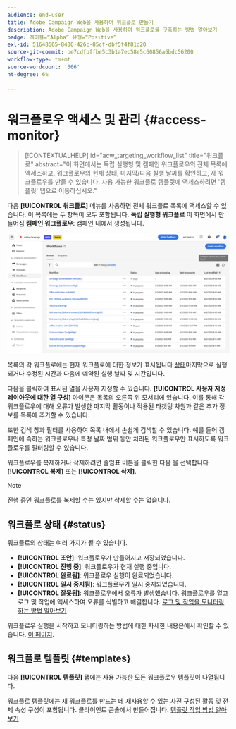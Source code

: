 ```yaml
---
audience: end-user
title: Adobe Campaign Web을 사용하여 워크플로 만들기
description: Adobe Campaign Web을 사용하여 워크플로를 구축하는 방법 알아보기
badge: 레이블=“Alpha” 유형=“Positive”
exl-id: 51648665-8400-426c-85cf-dbf5f4f81d20
source-git-commit: be7cdfbffbe5c3b1a7ec58e5c60856a6bdc56200
workflow-type: tm+mt
source-wordcount: '366'
ht-degree: 6%

---
```


# 워크플로우 액세스 및 관리 {#access-monitor}

>[!CONTEXTUALHELP]
>id="acw_targeting_workflow_list"
>title="워크플로"
>abstract="이 화면에서는 독립 실행형 및 캠페인 워크플로우의 전체 목록에 액세스하고, 워크플로우의 현재 상태, 마지막/다음 실행 날짜를 확인하고, 새 워크플로우를 만들 수 있습니다. 사용 가능한 워크플로 템플릿에 액세스하려면 &#39;템플릿&#39; 탭으로 이동하십시오."

다음 **[!UICONTROL 워크플로]** 메뉴를 사용하면 전체 워크플로 목록에 액세스할 수 있습니다. 이 목록에는 두 항목이 모두 포함됩니다. **독립 실행형 워크플로** 이 화면에서 만들어짐 **캠페인 워크플로우**: 캠페인 내에서 생성됩니다.

![](assets/workflow-list.png)

목록의 각 워크플로에는 현재 워크플로에 대한 정보가 표시됩니다 [상태](#status)마지막으로 실행되거나 수정된 시간과 다음에 예약된 실행 날짜 및 시간입니다.

다음을 클릭하여 표시된 열을 사용자 지정할 수 있습니다. **[!UICONTROL 사용자 지정 레이아웃에 대한 열 구성]** 아이콘은 목록의 오른쪽 위 모서리에 있습니다. 이를 통해 각 워크플로우에 대해 오류가 발생한 마지막 활동이나 적용된 타겟팅 차원과 같은 추가 정보를 목록에 추가할 수 있습니다.

또한 검색 창과 필터를 사용하여 목록 내에서 손쉽게 검색할 수 있습니다. 예를 들어 캠페인에 속하는 워크플로우나 특정 날짜 범위 동안 처리된 워크플로우만 표시하도록 워크플로우를 필터링할 수 있습니다.

워크플로우를 복제하거나 삭제하려면 줄임표 버튼을 클릭한 다음 을 선택합니다 **[!UICONTROL 복제]** 또는 **[!UICONTROL 삭제]**.

>[!NOTE]
>
>진행 중인 워크플로를 복제할 수는 있지만 삭제할 수는 없습니다.

## 워크플로 상태 {#status}

워크플로의 상태는 여러 가지가 될 수 있습니다.

* **[!UICONTROL 초안]**: 워크플로우가 만들어지고 저장되었습니다.
* **[!UICONTROL 진행 중]**: 워크플로우가 현재 실행 중입니다.
* **[!UICONTROL 완료됨]**: 워크플로우 실행이 완료되었습니다.
* **[!UICONTROL 일시 중지됨]**: 워크플로우가 일시 중지되었습니다.
* **[!UICONTROL 잘못됨]**: 워크플로우에서 오류가 발생했습니다. 워크플로우를 열고 로그 및 작업에 액세스하여 오류를 식별하고 해결합니다. [로그 및 작업을 모니터링하는 방법 알아보기](start-monitor-workflows.md#logs-tasks)

워크플로우 실행을 시작하고 모니터링하는 방법에 대한 자세한 내용은에서 확인할 수 있습니다. [이 페이지](start-monitor-workflows.md).

## 워크플로 템플릿 {#templates}

다음 **[!UICONTROL 템플릿]** 탭에는 사용 가능한 모든 워크플로우 템플릿이 나열됩니다.

워크플로 템플릿에는 새 워크플로를 만드는 데 재사용할 수 있는 사전 구성된 활동 및 전체 속성 구성이 포함됩니다. 클라이언트 콘솔에서 만들어집니다. [템플릿 작업 방법 알아보기](https://experienceleague.adobe.com/docs/campaign/automation/workflows/introduction/build-a-workflow.html#workflow-templates)
